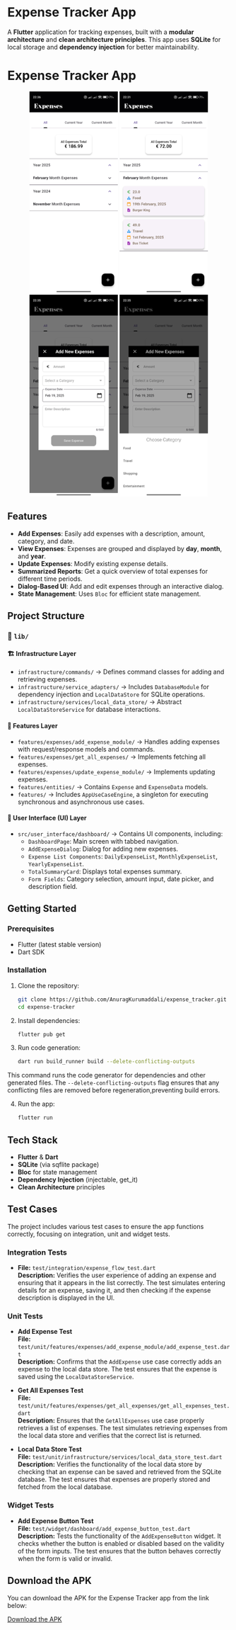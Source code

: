 # Expense Tracker App

A **Flutter** application for tracking expenses, built with a **modular architecture** and **clean architecture principles**. This app uses **SQLite** for local storage and **dependency injection** for better maintainability.

# Expense Tracker App

<p align="center">
  <img src="images/1.jpg" width="200" alt="App Screenshot 1">
  <img src="images/2.jpg" width="200" alt="App Screenshot 2">
  <img src="images/3.jpg" width="200" alt="App Screenshot 3">
  <img src="images/4.jpg" width="200" alt="App Screenshot 4">
</p>


## Features

- **Add Expenses**: Easily add expenses with a description, amount, category, and date.
- **View Expenses**: Expenses are grouped and displayed by **day**, **month**, and **year**.
- **Update Expenses**: Modify existing expense details.
- **Summarized Reports**: Get a quick overview of total expenses for different time periods.
- **Dialog-Based UI**: Add and edit expenses through an interactive dialog.
- **State Management**: Uses `Bloc` for efficient state management.

## Project Structure

### 📂 `lib/`

#### 🏗 Infrastructure Layer
- `infrastructure/commands/` → Defines command classes for adding and retrieving expenses.
- `infrastructure/service_adapters/` → Includes `DatabaseModule` for dependency injection and `LocalDataStore` for SQLite operations.
- `infrastructure/services/local_data_store/` → Abstract `LocalDataStoreService` for database interactions.

#### 📌 Features Layer
- `features/expenses/add_expense_module/` → Handles adding expenses with request/response models and commands.
- `features/expenses/get_all_expenses/` → Implements fetching all expenses.
- `features/expenses/update_expense_module/` → Implements updating expenses.
- `features/entities/` → Contains `Expense` and `ExpenseData` models.
- `features/` → Includes `AppUseCaseEngine`, a singleton for executing synchronous and asynchronous use cases.

#### 🎨 User Interface (UI) Layer
- `src/user_interface/dashboard/` → Contains UI components, including:
  - `DashboardPage`: Main screen with tabbed navigation.
  - `AddExpenseDialog`: Dialog for adding new expenses.
  - `Expense List Components`: `DailyExpenseList`, `MonthlyExpenseList`, `YearlyExpenseList`.
  - `TotalSummaryCard`: Displays total expenses summary.
  - `Form Fields`: Category selection, amount input, date picker, and description field.

## Getting Started

### Prerequisites
- Flutter (latest stable version)
- Dart SDK

### Installation
1. Clone the repository:
   ```sh
   git clone https://github.com/AnuragKurumaddali/expense_tracker.git
   cd expense-tracker
2. Install dependencies:
   ```sh
   flutter pub get
3. Run code generation:
   ```sh
   dart run build_runner build --delete-conflicting-outputs
This command runs the code generator for dependencies and other generated files. The `--delete-conflicting-outputs` flag ensures that any conflicting files are removed before regeneration,preventing build errors.

4. Run the app:
   
   ```sh
   flutter run

## Tech Stack
- **Flutter** & **Dart**
- **SQLite** (via sqflite package)
- **Bloc** for state management
- **Dependency Injection** (injectable, get_it)
- **Clean Architecture** principles

## Test Cases

The project includes various test cases to ensure the app functions correctly, focusing on integration, unit and widget tests.

### Integration Tests

- **File:** `test/integration/expense_flow_test.dart`  
  **Description:** Verifies the user experience of adding an expense and ensuring that it appears in the list correctly. The test simulates entering details for an expense, saving it, and then checking if the expense description is displayed in the UI.

### Unit Tests

- **Add Expense Test**  
  **File:** `test/unit/features/expenses/add_expense_module/add_expense_test.dart`  
  **Description:** Confirms that the `AddExpense` use case correctly adds an expense to the local data store. The test ensures that the expense is saved using the `LocalDataStoreService`.

- **Get All Expenses Test**  
  **File:** `test/unit/features/expenses/get_all_expenses/get_all_expenses_test.dart`  
  **Description:** Ensures that the `GetAllExpenses` use case properly retrieves a list of expenses. The test simulates retrieving expenses from the local data store and verifies that the correct list is returned.

- **Local Data Store Test**  
  **File:** `test/unit/infrastructure/services/local_data_store_test.dart`  
  **Description:** Verifies the functionality of the local data store by checking that an expense can be saved and retrieved from the SQLite database. The test ensures that expenses are properly stored and fetched from the local database.

### Widget Tests

- **Add Expense Button Test**  
  **File:** `test/widget/dashboard/add_expense_button_test.dart`  
  **Description:** Tests the functionality of the `AddExpenseButton` widget. It checks whether the button is enabled or disabled based on the validity of the form inputs. The test ensures that the button behaves correctly when the form is valid or invalid.

## Download the APK
You can download the APK for the Expense Tracker app from the link below:

[Download the APK](release_build/app-release.apk)
